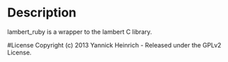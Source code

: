 # Description

lambert_ruby is a wrapper to the lambert C library.

#License
Copyright (c) 2013 Yannick Heinrich - Released under the GPLv2 License.